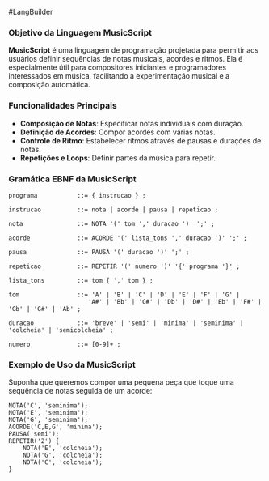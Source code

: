 #LangBuilder

### Objetivo da Linguagem MusicScript
**MusicScript** é uma linguagem de programação projetada para permitir aos usuários definir sequências de notas musicais, acordes e ritmos. Ela é especialmente útil para compositores iniciantes e programadores interessados em música, facilitando a experimentação musical e a composição automática.

### Funcionalidades Principais
- **Composição de Notas**: Especificar notas individuais com duração.
- **Definição de Acordes**: Compor acordes com várias notas.
- **Controle de Ritmo**: Estabelecer ritmos através de pausas e durações de notas.
- **Repetições e Loops**: Definir partes da música para repetir.

### Gramática EBNF da MusicScript
```
programa           ::= { instrucao } ;

instrucao          ::= nota | acorde | pausa | repeticao ;

nota               ::= NOTA '(' tom ',' duracao ')' ';' ;

acorde             ::= ACORDE '(' lista_tons ',' duracao ')' ';' ;

pausa              ::= PAUSA '(' duracao ')' ';' ;

repeticao          ::= REPETIR '(' numero ')' '{' programa '}' ;

lista_tons         ::= tom { ',' tom } ;

tom                ::= 'A' | 'B' | 'C' | 'D' | 'E' | 'F' | 'G' |
                      'A#' | 'Bb' | 'C#' | 'Db' | 'D#' | 'Eb' | 'F#' | 'Gb' | 'G#' | 'Ab' ;

duracao            ::= 'breve' | 'semi' | 'minima' | 'seminima' | 'colcheia' | 'semicolcheia' ;

numero             ::= [0-9]+ ;
```

### Exemplo de Uso da MusicScript
Suponha que queremos compor uma pequena peça que toque uma sequência de notas seguida de um acorde:

```
NOTA('C', 'seminima');
NOTA('E', 'seminima');
NOTA('G', 'seminima');
ACORDE('C,E,G', 'minima');
PAUSA('semi');
REPETIR('2') {
    NOTA('E', 'colcheia');
    NOTA('G', 'colcheia');
    NOTA('C', 'colcheia');
}
```
